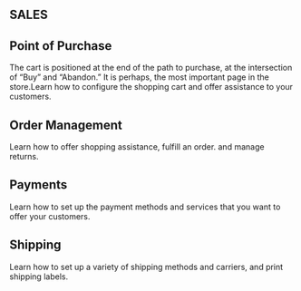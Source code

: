 SALES
--

## Point of Purchase

The cart is positioned at the end of the path to purchase, at the intersection of “Buy” and “Abandon.” It is perhaps, the most important page in the store.Learn how to configure the shopping cart and offer assistance to your customers.

## Order Management

Learn how to offer shopping assistance, fulfill an order. and manage returns.

## Payments

Learn how to set up the payment methods and services that you want to offer your customers.

## Shipping

Learn how to set up a variety of shipping methods and carriers, and print shipping labels.